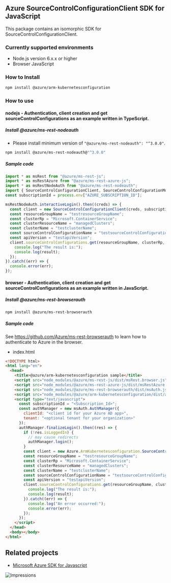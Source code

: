 ## Azure SourceControlConfigurationClient SDK for JavaScript

This package contains an isomorphic SDK for SourceControlConfigurationClient.

### Currently supported environments

- Node.js version 6.x.x or higher
- Browser JavaScript

### How to Install

```bash
npm install @azure/arm-kubernetesconfiguration
```

### How to use

#### nodejs - Authentication, client creation and get sourceControlConfigurations as an example written in TypeScript.

##### Install @azure/ms-rest-nodeauth

- Please install minimum version of `"@azure/ms-rest-nodeauth": "^3.0.0"`.
```bash
npm install @azure/ms-rest-nodeauth@"^3.0.0"
```

##### Sample code

```typescript
import * as msRest from "@azure/ms-rest-js";
import * as msRestAzure from "@azure/ms-rest-azure-js";
import * as msRestNodeAuth from "@azure/ms-rest-nodeauth";
import { SourceControlConfigurationClient, SourceControlConfigurationModels, SourceControlConfigurationMappers } from "@azure/arm-kubernetesconfiguration";
const subscriptionId = process.env["AZURE_SUBSCRIPTION_ID"];

msRestNodeAuth.interactiveLogin().then((creds) => {
  const client = new SourceControlConfigurationClient(creds, subscriptionId);
  const resourceGroupName = "testresourceGroupName";
  const clusterRp = "Microsoft.ContainerService";
  const clusterResourceName = "managedClusters";
  const clusterName = "testclusterName";
  const sourceControlConfigurationName = "testsourceControlConfigurationName";
  const apiVersion = "testapiVersion";
  client.sourceControlConfigurations.get(resourceGroupName, clusterRp, clusterResourceName, clusterName, sourceControlConfigurationName, apiVersion).then((result) => {
    console.log("The result is:");
    console.log(result);
  });
}).catch((err) => {
  console.error(err);
});
```

#### browser - Authentication, client creation and get sourceControlConfigurations as an example written in JavaScript.

##### Install @azure/ms-rest-browserauth

```bash
npm install @azure/ms-rest-browserauth
```

##### Sample code

See https://github.com/Azure/ms-rest-browserauth to learn how to authenticate to Azure in the browser.

- index.html
```html
<!DOCTYPE html>
<html lang="en">
  <head>
    <title>@azure/arm-kubernetesconfiguration sample</title>
    <script src="node_modules/@azure/ms-rest-js/dist/msRest.browser.js"></script>
    <script src="node_modules/@azure/ms-rest-azure-js/dist/msRestAzure.js"></script>
    <script src="node_modules/@azure/ms-rest-browserauth/dist/msAuth.js"></script>
    <script src="node_modules/@azure/arm-kubernetesconfiguration/dist/arm-kubernetesconfiguration.js"></script>
    <script type="text/javascript">
      const subscriptionId = "<Subscription_Id>";
      const authManager = new msAuth.AuthManager({
        clientId: "<client id for your Azure AD app>",
        tenant: "<optional tenant for your organization>"
      });
      authManager.finalizeLogin().then((res) => {
        if (!res.isLoggedIn) {
          // may cause redirects
          authManager.login();
        }
        const client = new Azure.ArmKubernetesconfiguration.SourceControlConfigurationClient(res.creds, subscriptionId);
        const resourceGroupName = "testresourceGroupName";
        const clusterRp = "Microsoft.ContainerService";
        const clusterResourceName = "managedClusters";
        const clusterName = "testclusterName";
        const sourceControlConfigurationName = "testsourceControlConfigurationName";
        const apiVersion = "testapiVersion";
        client.sourceControlConfigurations.get(resourceGroupName, clusterRp, clusterResourceName, clusterName, sourceControlConfigurationName, apiVersion).then((result) => {
          console.log("The result is:");
          console.log(result);
        }).catch((err) => {
          console.log("An error occurred:");
          console.error(err);
        });
      });
    </script>
  </head>
  <body></body>
</html>
```

## Related projects

- [Microsoft Azure SDK for Javascript](https://github.com/Azure/azure-sdk-for-js)

![Impressions](https://azure-sdk-impressions.azurewebsites.net/api/impressions/azure-sdk-for-js/sdk/kubernetesconfiguration/arm-kubernetesconfiguration/README.png)
